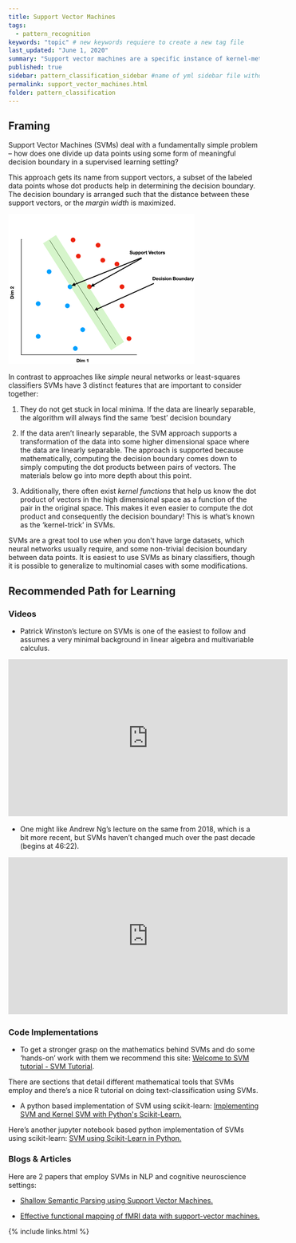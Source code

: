 ```yaml
---
title: Support Vector Machines
tags:
  - pattern_recognition
keywords: "topic" # new keywords requiere to create a new tag file
last_updated: "June 1, 2020"
summary: "Support vector machines are a specific instance of kernel-methods used for data classification."
published: true
sidebar: pattern_classification_sidebar #name of yml sidebar file withouth extension
permalink: support_vector_machines.html
folder: pattern_classification
---
```



## Framing

Support Vector Machines (SVMs) deal with a fundamentally simple problem – how does one divide up data points using some form of meaningful decision boundary in a supervised learning setting?

This approach gets its name from support vectors, a subset of the labeled data points whose dot products help in determining the decision boundary. The decision boundary is arranged such that the distance between these support vectors, or the *margin width* is maximized.  

<img src= "pages/pattern_classification/svm.png" style="max-width: 400px;"/>

In contrast to approaches like *simple* neural networks or least-squares classifiers SVMs have 3 distinct features that are important to consider together:

1. 	They do not get stuck in local minima. If the data are linearly separable, the algorithm will always find the same ‘best’ decision boundary

2. 	If the data aren’t linearly separable, the SVM approach supports a transformation of the data into some higher dimensional space where the data are linearly separable. The approach is supported because mathematically, computing the decision boundary comes down to simply computing the dot products between pairs of vectors. The materials below go into more depth about this point.

3. Additionally, there often exist *kernel functions* that help us know the dot product of vectors in the high dimensional space as a function of the pair in the original space. This makes it even easier to compute the dot product and consequently the decision boundary!
This is what’s known as the ‘kernel-trick’ in SVMs.

SVMs are a great tool to use when you don't have large datasets, which neural networks usually require, and some non-trivial decision boundary between data points.
It is easiest to use SVMs as binary classifiers, though it is possible to generalize to multinomial cases with some modifications.

## Recommended Path for Learning

### Videos


<!--* <a href="https://www.youtube.com/watch?v=_PwhiWxHK8o" target="_blank">Patrick Winston’s lecture on SVMs is one of the easiest to follow and assumes a very minimal background in linear algebra and multivariable calculus.</a>-->

* Patrick Winston’s lecture on SVMs is one of the easiest to follow and assumes a very minimal background in linear algebra and multivariable calculus.
<iframe width="560" height="315" src="https://www.youtube.com/embed/_PwhiWxHK8o" frameborder="0" allow="accelerometer; autoplay; encrypted-media; gyroscope; picture-in-picture" allowfullscreen></iframe>



* One might like Andrew Ng’s lecture on the same from 2018, which is a bit more recent, but SVMs haven’t changed much over the past decade (begins at 46:22). 
<iframe width="560" height="315" src="https://www.youtube.com/embed/lDwow4aOrtg" frameborder="0" allow="accelerometer; autoplay; encrypted-media; gyroscope; picture-in-picture" allowfullscreen></iframe>


### Code Implementations

* To get a stronger grasp on the mathematics behind SVMs and do some ‘hands-on’ work with them we recommend this site:
<a href="https://www.svm-tutorial.com/" target="_blank">Welcome to SVM tutorial - SVM Tutorial</a>. 

There are sections that detail different mathematical tools that SVMs employ and there’s a nice R tutorial on doing text-classification using SVMs.
 
* A python based implementation of SVM using scikit-learn:
<a href="https://stackabuse.com/implementing-svm-and-kernel-svm-with-pythons-scikit-learn/" target="_blank"> Implementing SVM and Kernel SVM with Python's Scikit-Learn.</a>
 
 
Here’s another jupyter notebook based python implementation of SVMs using scikit-learn:
<a href="https://www.learnopencv.com/svm-using-scikit-learn-in-python/" target="_blank">SVM using Scikit-Learn in Python.</a>

### Blogs & Articles

Here are 2 papers that employ SVMs in NLP and cognitive neuroscience settings:
* <a href="https://www.aclweb.org/anthology/N04-1030/" target="_blank">Shallow Semantic Parsing using Support Vector Machines.</a>
 
* <a href="https://www.ncbi.nlm.nih.gov/pubmed/20112242" target="_blank">Effective functional mapping of fMRI data with support-vector machines.</a>


{% include links.html %}

